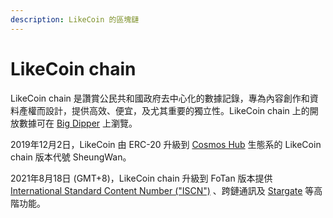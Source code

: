 ```yaml
---
description: LikeCoin 的區塊鏈
---
```


# LikeCoin chain

LikeCoin chain 是讚賞公民共和國政府去中心化的數據記錄，專為內容創作和資料產權而設計，提供高效、便宜，及尤其重要的獨立性。LikeCoin chain 上的開放數據可在 [Big Dipper](http://likecoin.bigdipper.live/) 上瀏覽。

2019年12月2日，LikeCoin 由 ERC-20 升級到 [Cosmos Hub](https://cosmos.network/) 生態系的 LikeCoin chain 版本代號 SheungWan。

2021年8月18日 \(GMT+8\)，LikeCoin chain 升級到 FoTan 版本提供 [International Standard Content Number \("ISCN"\)](https://docs.like.co/v/zh/guides/decentralized-publishing/what-is-iscn) 、跨鏈通訊及 [Stargate](https://stargate.cosmos.network/) 等高階功能。

